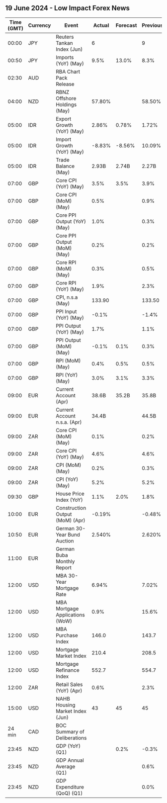 ## 19 June 2024 - Low Impact Forex News

| Time (GMT) | Currency | Event | Actual | Forecast | Previous |
|------|----------|-------|--------|----------|----------|
| 00:00 | JPY | Reuters Tankan Index (Jun) | 6 |  | 9 |
| 00:50 | JPY | Imports (YoY) (May) | 9.5% | 13.0% | 8.3% |
| 02:30 | AUD | RBA Chart Pack Release |  |  |  |
| 04:00 | NZD | RBNZ Offshore Holdings (May) | 57.80% |  | 58.50% |
| 05:00 | IDR | Export Growth (YoY) (May) | 2.86% | 0.78% | 1.72% |
| 05:00 | IDR | Import Growth (YoY) (May) | -8.83% | -8.56% | 10.09% |
| 05:00 | IDR | Trade Balance (May) | 2.93B | 2.74B | 2.27B |
| 07:00 | GBP | Core CPI (YoY) (May) | 3.5% | 3.5% | 3.9% |
| 07:00 | GBP | Core CPI (MoM) (May) | 0.5% |  | 0.9% |
| 07:00 | GBP | Core PPI Output (YoY) (May) | 1.0% |  | 0.3% |
| 07:00 | GBP | Core PPI Output (MoM) (May) | 0.2% |  | 0.2% |
| 07:00 | GBP | Core RPI (MoM) (May) | 0.3% |  | 0.5% |
| 07:00 | GBP | Core RPI (YoY) (May) | 1.9% |  | 2.3% |
| 07:00 | GBP | CPI, n.s.a (May) | 133.90 |  | 133.50 |
| 07:00 | GBP | PPI Input (YoY) (May) | -0.1% |  | -1.4% |
| 07:00 | GBP | PPI Output (YoY) (May) | 1.7% |  | 1.1% |
| 07:00 | GBP | PPI Output (MoM) (May) | -0.1% | 0.1% | 0.3% |
| 07:00 | GBP | RPI (MoM) (May) | 0.4% | 0.5% | 0.5% |
| 07:00 | GBP | RPI (YoY) (May) | 3.0% | 3.1% | 3.3% |
| 09:00 | EUR | Current Account (Apr) | 38.6B | 35.2B | 35.8B |
| 09:00 | EUR | Current Account n.s.a. (Apr) | 34.4B |  | 44.5B |
| 09:00 | ZAR | Core CPI (MoM) (May) | 0.1% |  | 0.2% |
| 09:00 | ZAR | Core CPI (YoY) (May) | 4.6% |  | 4.6% |
| 09:00 | ZAR | CPI (MoM) (May) | 0.2% |  | 0.3% |
| 09:00 | ZAR | CPI (YoY) (May) | 5.2% |  | 5.2% |
| 09:30 | GBP | House Price Index (YoY) | 1.1% | 2.0% | 1.8% |
| 10:00 | EUR | Construction Output (MoM) (Apr) | -0.19% |  | -0.48% |
| 10:50 | EUR | German 30-Year Bund Auction | 2.540% |  | 2.620% |
| 11:00 | EUR | German Buba Monthly Report |  |  |  |
| 12:00 | USD | MBA 30-Year Mortgage Rate | 6.94% |  | 7.02% |
| 12:00 | USD | MBA Mortgage Applications (WoW) | 0.9% |  | 15.6% |
| 12:00 | USD | MBA Purchase Index | 146.0 |  | 143.7 |
| 12:00 | USD | Mortgage Market Index | 210.4 |  | 208.5 |
| 12:00 | USD | Mortgage Refinance Index | 552.7 |  | 554.7 |
| 12:00 | ZAR | Retail Sales (YoY) (Apr) | 0.6% |  | 2.3% |
| 15:00 | USD | NAHB Housing Market Index (Jun) | 43 | 45 | 45 |
| 24 min | CAD | BOC Summary of Deliberations |  |  |  |
| 23:45 | NZD | GDP (YoY) (Q1) |  | 0.2% | -0.3% |
| 23:45 | NZD | GDP Annual Average (Q1) |  |  | 0.6% |
| 23:45 | NZD | GDP Expenditure (QoQ) (Q1) |  |  | 0.0% |
